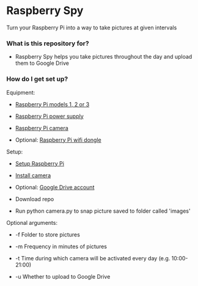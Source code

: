 # Raspberry Spy #

Turn your Raspberry Pi into a way to take pictures at given intervals

### What is this repository for? ###

* Raspberry Spy helps you take pictures throughout the day and upload them to Google Drive

### How do I get set up? ###
Equipment:
* [Raspberry Pi models 1, 2 or 3](https://www.raspberrypi.org/products/)

* [Raspberry Pi power supply](https://www.raspberrypi.org/products/universal-power-supply/)

* [Raspberry Pi camera](https://www.raspberrypi.org/products/camera-module/)

* Optional: [Raspberry Pi wifi dongle](http://www.amazon.com/Edimax-EW-7811Un-150Mbps-Raspberry-Supports/dp/B003MTTJOY/ref=sr_1_1?s=electronics&ie=UTF8&qid=1458780799&sr=1-1&keywords=raspberry+pi+wireless)


Setup:
* [Setup Raspberry Pi](https://www.raspberrypi.org/help/noobs-setup/)

* [Install camera](https://www.raspberrypi.org/help/camera-module-setup/)

* Optional: [Google Drive account](https://www.google.com/drive/)

* Download repo

* Run python camera.py to snap picture saved to folder called 'images'


Optional arguments:

*  -f Folder to store pictures

*  -m Frequency in minutes of pictures

*  -t Time during which camera will be activated every day (e.g. 10:00-21:00)

*  -u Whether to upload to Google Drive